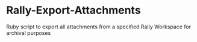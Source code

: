 Rally-Export-Attachments
========================

Ruby script to export all attachments from a specified Rally Workspace for archival purposes

